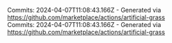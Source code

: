 Commits: 2024-04-07T11:08:43.166Z - Generated via https://github.com/marketplace/actions/artificial-grass
<br>
Commits: 2024-04-07T11:08:43.166Z - Generated via https://github.com/marketplace/actions/artificial-grass
<br>

